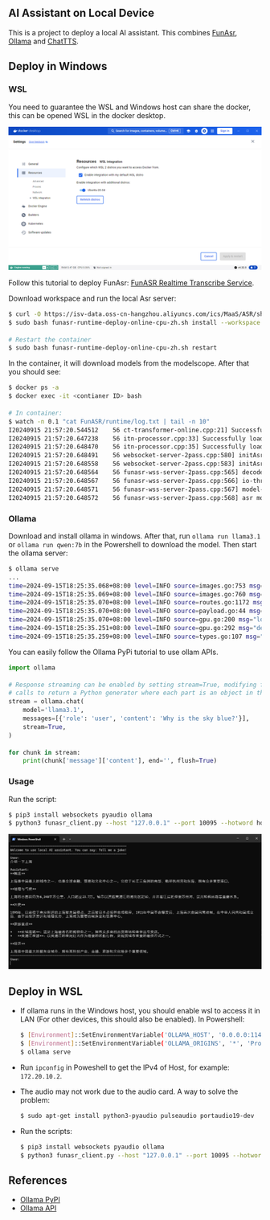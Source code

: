 AI Assistant on Local Device
------

This is a project to deploy a local AI assistant. This combines [FunAsr](https://github.com/modelscope/FunASR),[ Ollama](https://github.com/ollama/ollama) and [ChatTTS](https://github.com/2noise/ChatTTS).

## Deploy in Windows

### WSL

You need to guarantee the WSL and Windows host can share the docker, this can be opened WSL in the docker desktop.

![](/imgs/docker.png)

Follow this tutorial to deploy FunAsr: [FunASR Realtime Transcribe Service](https://github.com/modelscope/FunASR/blob/main/runtime/docs/SDK_tutorial_online.md).

Download workspace and run the local Asr server:

```bash
$ curl -O https://isv-data.oss-cn-hangzhou.aliyuncs.com/ics/MaaS/ASR/shell/install_docker.sh
$ sudo bash funasr-runtime-deploy-online-cpu-zh.sh install --workspace ./funasr-runtime-resources

# Restart the container
$ sudo bash funasr-runtime-deploy-online-cpu-zh.sh restart
```

In the container, it will download models from the modelscope. After that you should see:

```bash
$ docker ps -a
$ docker exec -it <contianer ID> bash

# In container:
$ watch -n 0.1 "cat FunASR/runtime/log.txt | tail -n 10"
I20240915 21:57:20.544512    56 ct-transformer-online.cpp:21] Successfully load model from /workspace/models/damo/punc_ct-transformer_zh-cn-common-vad_realtime-vocab272727-onnx/model_quant.onnx
I20240915 21:57:20.647238    56 itn-processor.cpp:33] Successfully load model from /workspace/models/thuduj12/fst_itn_zh/zh_itn_tagger.fst
I20240915 21:57:20.648470    56 itn-processor.cpp:35] Successfully load model from /workspace/models/thuduj12/fst_itn_zh/zh_itn_verbalizer.fst
I20240915 21:57:20.648491    56 websocket-server-2pass.cpp:580] initAsr run check_and_clean_connection
I20240915 21:57:20.648558    56 websocket-server-2pass.cpp:583] initAsr run check_and_clean_connection finished
I20240915 21:57:20.648564    56 funasr-wss-server-2pass.cpp:565] decoder-thread-num: 16
I20240915 21:57:20.648567    56 funasr-wss-server-2pass.cpp:566] io-thread-num: 4
I20240915 21:57:20.648571    56 funasr-wss-server-2pass.cpp:567] model-thread-num: 2
I20240915 21:57:20.648572    56 funasr-wss-server-2pass.cpp:568] asr model init finished. listen on port:10095
```

### Ollama

Download and install ollama in windows. After that, run `ollama run llama3.1` or `ollama run qwen:7b` in the Powershell to download the model. Then start the ollama server:

```bash
$ ollama serve
...
time=2024-09-15T18:25:35.068+08:00 level=INFO source=images.go:753 msg="total blobs: 5"
time=2024-09-15T18:25:35.069+08:00 level=INFO source=images.go:760 msg="total unused blobs removed: 0"
time=2024-09-15T18:25:35.070+08:00 level=INFO source=routes.go:1172 msg="Listening on 127.0.0.1:11434 (version 0.3.10)"
time=2024-09-15T18:25:35.070+08:00 level=INFO source=payload.go:44 msg="Dynamic LLM libraries [cpu cpu_avx cpu_avx2 cuda_v11 cuda_v12 rocm_v6.1]"
time=2024-09-15T18:25:35.070+08:00 level=INFO source=gpu.go:200 msg="looking for compatible GPUs"
time=2024-09-15T18:25:35.251+08:00 level=INFO source=gpu.go:292 msg="detected OS VRAM overhead" id=GPU-e2aae3a3-4bf5-4f72-0920-b864cb97001c library=cuda compute=8.9 driver=12.6 name="NVIDIA GeForce RTX 4060" overhead="124.9 MiB"
time=2024-09-15T18:25:35.259+08:00 level=INFO source=types.go:107 msg="inference compute" id=GPU-e2aae3a3-4bf5-4f72-0920-b864cb97001c library=cuda variant=v12 compute=8.9 driver=12.6 name="NVIDIA GeForce RTX 4060" total="8.0 GiB" available="6.9 GiB"
```

You can easily follow the Ollama PyPi tutorial to use ollam APIs.

```py
import ollama

# Response streaming can be enabled by setting stream=True, modifying function
# calls to return a Python generator where each part is an object in the stream.
stream = ollama.chat(
    model='llama3.1',
    messages=[{'role': 'user', 'content': 'Why is the sky blue?'}],
    stream=True,
)

for chunk in stream:
    print(chunk['message']['content'], end='', flush=True)
```

### Usage

Run the script:

```bash
$ pip3 install websockets pyaudio ollama
$ python3 funasr_client.py --host "127.0.0.1" --port 10095 --hotword hotword.txt --powershell 1 --llm_mode llama3.1 --llamahost "localhost:11434"
```

![](/imgs/demo.png)

## Deploy in WSL

- If ollama runs in the Windows host, you should enable wsl to access it in LAN (For other devices, this should also be enabled). In Powershell:
    ```bash
    $ [Environment]::SetEnvironmentVariable('OLLAMA_HOST', '0.0.0.0:11434', 'Process')
    $ [Environment]::SetEnvironmentVariable('OLLAMA_ORIGINS', '*', 'Process')
    $ ollama serve
    ```

- Run `ipconfig` in Poweshell to get the IPv4 of Host, for example: `172.20.10.2`.

- The audio may not work due to the audio card. A way to solve the problem:
    ```bash
    $ sudo apt-get install python3-pyaudio pulseaudio portaudio19-dev
    ```

- Run the scripts:
    ```bash
    $ pip3 install websockets pyaudio ollama
    $ python3 funasr_client.py --host "127.0.0.1" --port 10095 --hotword hotword.txt --llamahost "172.20.10.2:11434" --llm_model "qwen:7b"
    ```

## References

- [Ollama PyPI](https://pypi.org/project/ollama/)
- [Ollama API](https://github.com/ollama/ollama/blob/main/docs/api.md)
